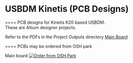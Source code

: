 # USBDM Kinetis (PCB Designs)
====
PCB designs for Kinetis K20 based USBDM.  
These are Altium designer projects.  

Refer to the PDFs in the Project Outputs directory 
<a href="https://github.com/podonoghue/usbdm-kinetis/blob/master/Hardware/USBDM_Kinetis/Project%20Outputs%20for%20USBDM_Kinetis/USBDM_Kinetis.PDF">Main Board</img></a>

====
PCBs may be ordered from OSH park

Main board
<a href="https://oshpark.com/shared_projects/EXhAsevv"><img src="https://oshpark.com/assets/badge-5b7ec47045b78aef6eb9d83b3bac6b1920de805e9a0c227658eac6e19a045b9c.png" alt="Order from OSH Park"></img></a>

